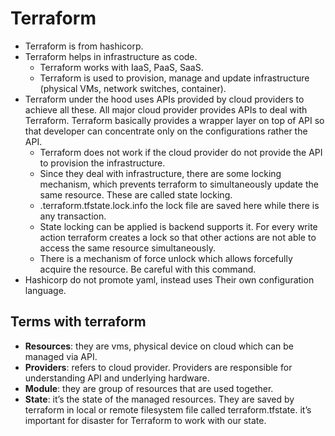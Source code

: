 # Terraform

- Terraform is from hashicorp.
- Terraform helps in infrastructure as code.
  - Terraform works with IaaS, PaaS, SaaS.
  - Terraform is used to provision, manage and update  infrastructure (physical VMs, network switches, container).
- Terraform under the hood uses APIs provided by cloud providers to achieve all these. All major cloud provider provides APIs to deal with Terraform. Terraform basically provides a wrapper layer on top of API so that developer can concentrate only on the configurations rather the API.
  - Terraform does not work if the cloud provider do not provide the API to provision the infrastructure.
  - Since they deal with infrastructure, there are some locking mechanism, which prevents terraform to simultaneously update the same resource. These are called state locking.
  - .terraform.tfstate.lock.info the lock file are saved here while there is any transaction.
  - State locking can be applied is backend supports it. For every write action terraform creates a lock so that other actions are not able to access the same resource simultaneously.
  - There is a mechanism of force unlock which allows forcefully acquire the resource. Be careful with this command.
- Hashicorp do not promote yaml, instead uses Their own configuration language.

## Terms with terraform

- **Resources**: they are vms, physical device on cloud which can be managed via API.
- **Providers**: refers to cloud provider. Providers are responsible for understanding API and underlying hardware.
- **Module**: they are group of resources that are used together.
- **State**: it’s the state of the managed resources. They are saved by terraform in local or remote filesystem file called terraform.tfstate. it’s important for disaster for Terraform to work with our state.
